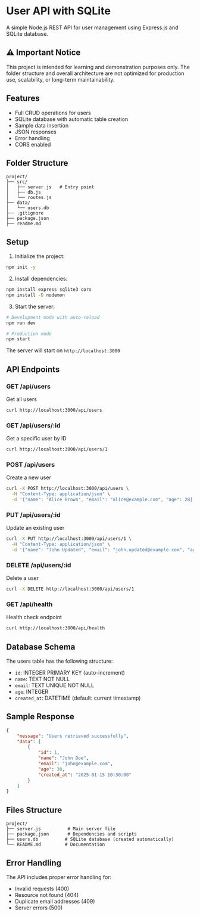 # User API with SQLite

A simple Node.js REST API for user management using Express.js and SQLite database.

## ⚠️ Important Notice

This project is intended for learning and demonstration purposes only.
The folder structure and overall architecture are not optimized for production use, scalability, or long-term maintainability.

## Features

- Full CRUD operations for users
- SQLite database with automatic table creation
- Sample data insertion
- JSON responses
- Error handling
- CORS enabled

## Folder Structure

```
project/
├── src/
│   ├── server.js   # Entry point
│   ├── db.js
│   └── routes.js
├── data/
│   └── users.db
├── .gitignore
├── package.json
├── readme.md
```

## Setup

1. Initialize the project:

```bash
npm init -y
```

2. Install dependencies:

```bash
npm install express sqlite3 cors
npm install -D nodemon
```

3. Start the server:

```bash
# Development mode with auto-reload
npm run dev

# Production mode
npm start
```

The server will start on `http://localhost:3000`

## API Endpoints

### GET /api/users

Get all users

```bash
curl http://localhost:3000/api/users
```

### GET /api/users/:id

Get a specific user by ID

```bash
curl http://localhost:3000/api/users/1
```

### POST /api/users

Create a new user

```bash
curl -X POST http://localhost:3000/api/users \
  -H "Content-Type: application/json" \
  -d '{"name": "Alice Brown", "email": "alice@example.com", "age": 28}'
```

### PUT /api/users/:id

Update an existing user

```bash
curl -X PUT http://localhost:3000/api/users/1 \
  -H "Content-Type: application/json" \
  -d '{"name": "John Updated", "email": "john.updated@example.com", "age": 31}'
```

### DELETE /api/users/:id

Delete a user

```bash
curl -X DELETE http://localhost:3000/api/users/1
```

### GET /api/health

Health check endpoint

```bash
curl http://localhost:3000/api/health
```

## Database Schema

The users table has the following structure:

- `id`: INTEGER PRIMARY KEY (auto-increment)
- `name`: TEXT NOT NULL
- `email`: TEXT UNIQUE NOT NULL
- `age`: INTEGER
- `created_at`: DATETIME (default: current timestamp)

## Sample Response

```json
{
	"message": "Users retrieved successfully",
	"data": [
		{
			"id": 1,
			"name": "John Doe",
			"email": "john@example.com",
			"age": 30,
			"created_at": "2025-01-15 10:30:00"
		}
	]
}
```

## Files Structure

```
project/
├── server.js          # Main server file
├── package.json       # Dependencies and scripts
├── users.db          # SQLite database (created automatically)
└── README.md         # Documentation
```

## Error Handling

The API includes proper error handling for:

- Invalid requests (400)
- Resource not found (404)
- Duplicate email addresses (409)
- Server errors (500)
